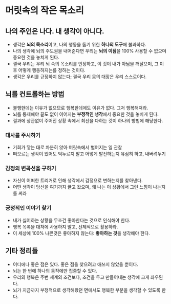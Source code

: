 # 머릿속의 작은 목소리

## 나의 주인은 나다. 내 생각이 아니다.

* 생각은 **뇌의 목소리**이고, 나의 행동을 돕기 위한 **하나의 도구**에 불과하다.
* 나의 생각에 뇌의 주도권을 내어준다면 우리는 **뇌의 이점**을 100% 사용할 수 없으며 중요한 것을 놓치게 된다.
* 결국 우리는 우리 뇌 속의 목소리를 인정하고, 이 것이 내가 아님을 깨달으며, 그 이후 어떻게 행동하지는를 정하는 것이다.
* 생각은 우리를 규정하지 않는다; 결국 우리 몸의 대장은 우리 스스로이다.

## 뇌를 컨트롤하는 방법
* 불행한데는 이유가 없으므로 행복한데에도 이유가 없다. 그저 행복해져라.
* 뇌를 통제해야 끝도 없이 이어지는 **부정적인 생각**에서 중요한 것을 놓치게 된다.
* 결과에 상관없이 주어진 상황 속에서 최선을 다하는 것이 하나의 방법에 해당한다.

### 대사를 주시하기
* 기회가 닿는 대로 차분히 앉아 머릿속에서 벌어지는 일 관찰
* 떠오르는 생각이 있어도 억누르지 말고 어떻게 발전하는지 유심히 하고, 내버려두기

### 감정의 변곡선을 구하기
* 자신이 어떠한 트리거로 인해 생각에서 감정으로 변하는지를 찾아낸다.
* 어떤 생각이 당신을 여기까지 끌고 왔으며, 왜 나는 이 상황에서 그런 느낌이 나는지를 써라

### 긍정적인 이야기 찾기
* 내가 싫어하는 상황을 무조건 좋아한다는 것으로 인식해야 한다.
* 행복 목록을 대처에 사용하지 말고, 선제적으로 활용하라.
* 이 세상에 100% 나쁜것은 좋아하지 않는다: **좋아하는 것**을 생각해야 한다.

## 기타 정리들
* 어디에나 좋은 점은 있다. 좋은 점을 찾으려고 애쓰지 않았을 뿐이다.
* 뇌는 한 번에 하나의 동작에만 집중할 수 있다.
* 우리의 행복은 주변 세계의 조건보다, 조건을 두고 만들어내는 생각에 크게 좌우된다.
* 뇌가 지금까지 부정적으로 생각해왔던 면에서도 행복한 부분을 생각할 수 있도록 한다.